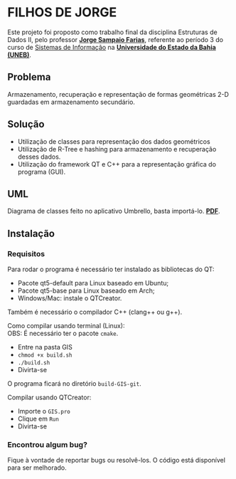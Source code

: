 # FILHOS DE JORGE
Este projeto foi proposto como trabalho final da disciplina Estruturas de Dados II, pelo professor [**Jorge Sampaio Farias**](http://lattes.cnpq.br/6683499592786376), referente ao período 3 do curso de [Sistemas de Informação](http://www.csi.uneb.br/) na [**Universidade do Estado da Bahia (UNEB)**](https://portal.uneb.br/).
## Problema
Armazenamento, recuperação e representação de formas geométricas 2-D guardadas em armazenamento secundário.

## Solução
- Utilização de classes para representação dos dados geométricos
- Utilização de R-Tree e hashing para armazenamento e recuperação desses dados.
- Utilização do framework QT e C++ para a representação gráfica do programa (GUI).

## UML
Diagrama de classes feito no aplicativo Umbrello, basta importá-lo. [**PDF**](https://drive.google.com/file/d/1ZGOCYsQ1NC7MJfIM0cWefakV0_k9Ek-y/view?usp=sharing).

## Instalação
### Requisitos
Para rodar o programa é necessário ter instalado as bibliotecas do QT:
- Pacote qt5-default para Linux baseado em Ubuntu;
- Pacote qt5-base para Linux baseado em Arch;
- Windows/Mac: instale o QTCreator.

Também é necessário o compilador C++ (clang++ ou g++).

Como compilar usando terminal (Linux):\
OBS: É necessário ter o pacote `cmake`.
- Entre na pasta GIS
- `chmod +x build.sh`
- `./build.sh`
- Divirta-se

O programa ficará no diretório `build-GIS-git`.

Compilar usando QTCreator:
- Importe o `GIS.pro`
- Clique em `Run`
- Divirta-se

### Encontrou algum bug? 
Fique à vontade de reportar bugs ou resolvê-los. O código está disponível para ser melhorado.
